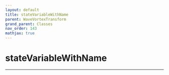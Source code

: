 ```yaml
---
layout: default
title: stateVariableWithName
parent: WaveVortexTransform
grand_parent: Classes
nav_order: 143
mathjax: true
---
```


#  stateVariableWithName




---

